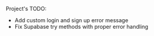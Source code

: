 Project's TODO:

* Add custom login and sign up error message
* Fix Supabase try methods with proper error handling


